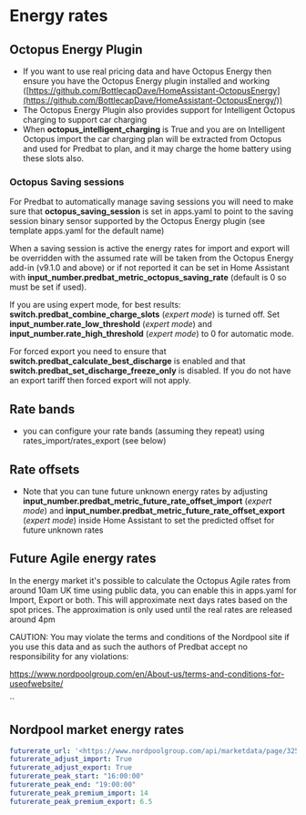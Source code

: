 # Energy rates

## Octopus Energy Plugin

- If you want to use real pricing data and have Octopus Energy then ensure you have the Octopus Energy plugin installed and working ([https://github.com/BottlecapDave/HomeAssistant-OctopusEnergy](https://github.com/BottlecapDave/HomeAssistant-OctopusEnergy/))
- The Octopus Energy Plugin also provides support for Intelligent Octopus charging to support car charging
- When **octopus_intelligent_charging** is True and you are on Intelligent Octopus import the car charging plan will be
extracted from Octopus and used for Predbat to plan, and it may charge the home battery using these slots also.

### Octopus Saving sessions

For Predbat to automatically manage saving sessions you will need to make sure that **octopus_saving_session** is set
in apps.yaml to point to the saving session binary sensor supported by the Octopus Energy plugin (see template apps.yaml
for the default name)

When a saving session is active the energy rates for import and export will be overridden with the assumed rate will be taken
from the Octopus Energy add-in (v9.1.0 and above) or if not reported it can be set in Home Assistant with
**input_number.predbat_metric_octopus_saving_rate** (default is 0 so must be set if used).

If you are using expert mode, for best results: **switch.predbat_combine_charge_slots** (_expert mode_) is turned off.
Set **input_number.rate_low_threshold** (_expert mode_) and **input_number.rate_high_threshold** (_expert mode_) to 0 for automatic mode.

For forced export you need to ensure that **switch.predbat_calculate_best_discharge** is enabled and that **switch.predbat_set_discharge_freeze_only** is disabled. If you do not have an export tariff then forced export will not apply.

## Rate bands

- you can configure your rate bands (assuming they repeat) using rates_import/rates_export (see below)

## Rate offsets

- Note that you can tune future unknown energy rates by adjusting **input_number.predbat_metric_future_rate_offset_import**
(_expert mode_) and **input_number.predbat_metric_future_rate_offset_export** (_expert mode_) inside Home Assistant
to set the predicted offset for future unknown rates

## Future Agile energy rates

In the energy market it's possible to calculate the Octopus Agile rates from around 10am UK time using public data, you can
enable this in apps.yaml for Import, Export or both. This will approximate next days rates based on the spot prices.
The approximation is only used until the real rates are released around 4pm

CAUTION: You may violate the terms and conditions of the Nordpool site if you use this data and as such the authors of
Predbat accept no responsibility for any violations:

<https://www.nordpoolgroup.com/en/About-us/terms-and-conditions-for-useofwebsite/>

``

## Nordpool market energy rates

```yaml
futurerate_url: '<https://www.nordpoolgroup.com/api/marketdata/page/325?currency=GBP>'
futurerate_adjust_import: True
futurerate_adjust_export: True
futurerate_peak_start: "16:00:00"
futurerate_peak_end: "19:00:00"
futurerate_peak_premium_import: 14
futurerate_peak_premium_export: 6.5
```
